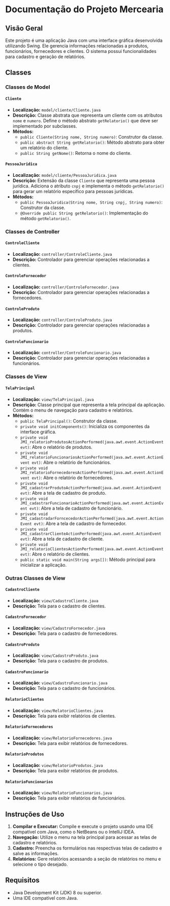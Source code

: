 # Documentação do Projeto Mercearia
## Visão Geral

Este projeto é uma aplicação Java com uma interface gráfica desenvolvida utilizando Swing. Ele gerencia informações relacionadas a produtos, funcionários, fornecedores e clientes. O sistema possui funcionalidades para cadastro e geração de relatórios.

## Classes

### Classes de Model

#### `Cliente`

- **Localização:** `model/cliente/Cliente.java`
- **Descrição:** Classe abstrata que representa um cliente com os atributos `nome` e `numero`. Define o método abstrato `getRelatorio()` que deve ser implementado por subclasses.
- **Métodos:**
  - `public Cliente(String nome, String numero)`: Construtor da classe.
  - `public abstract String getRelatorio()`: Método abstrato para obter um relatório do cliente.
  - `public String getNome()`: Retorna o nome do cliente.

#### `PessoaJuridica`

- **Localização:** `model/cliente/PessoaJuridica.java`
- **Descrição:** Extensão da classe `Cliente` que representa uma pessoa jurídica. Adiciona o atributo `cnpj` e implementa o método `getRelatorio()` para gerar um relatório específico para pessoas jurídicas.
- **Métodos:**
  - `public PessoaJuridica(String nome, String cnpj, String numero)`: Construtor da classe.
  - `@Override public String getRelatorio()`: Implementação do método `getRelatorio()`.

### Classes de Controller

#### `ControleCliente`

- **Localização:** `controller/ControleCliente.java`
- **Descrição:** Controlador para gerenciar operações relacionadas a clientes.

#### `ControleFornecedor`

- **Localização:** `controller/ControleFornecedor.java`
- **Descrição:** Controlador para gerenciar operações relacionadas a fornecedores.

#### `ControleProduto`

- **Localização:** `controller/ControleProduto.java`
- **Descrição:** Controlador para gerenciar operações relacionadas a produtos.

#### `ControleFuncionario`

- **Localização:** `controller/ControleFuncionario.java`
- **Descrição:** Controlador para gerenciar operações relacionadas a funcionários.

### Classes de View

#### `TelaPrincipal`

- **Localização:** `view/TelaPrincipal.java`
- **Descrição:** Classe principal que representa a tela principal da aplicação. Contém o menu de navegação para cadastro e relatórios.
- **Métodos:**
  - `public TelaPrincipal()`: Construtor da classe.
  - `private void initComponents()`: Inicializa os componentes da interface gráfica.
  - `private void JMI_relatorioProdutosActionPerformed(java.awt.event.ActionEvent evt)`: Abre o relatório de produtos.
  - `private void JMI_relatorioFuncionariosActionPerformed(java.awt.event.ActionEvent evt)`: Abre o relatório de funcionários.
  - `private void JMI_relatorioFornecedoresActionPerformed(java.awt.event.ActionEvent evt)`: Abre o relatório de fornecedores.
  - `private void JMI_cadastrarProdutoActionPerformed(java.awt.event.ActionEvent evt)`: Abre a tela de cadastro de produto.
  - `private void JMI_cadastrarFuncionarioActionPerformed(java.awt.event.ActionEvent evt)`: Abre a tela de cadastro de funcionário.
  - `private void JMI_cadastradarForncecedorActionPerformed(java.awt.event.ActionEvent evt)`: Abre a tela de cadastro de fornecedor.
  - `private void JMI_cadastrarClienteActionPerformed(java.awt.event.ActionEvent evt)`: Abre a tela de cadastro de cliente.
  - `private void JMI_relatorioClientesActionPerformed(java.awt.event.ActionEvent evt)`: Abre o relatório de clientes.
  - `public static void main(String args[])`: Método principal para inicializar a aplicação.

### Outras Classes de View

#### `CadastroCliente`

- **Localização:** `view/CadastroCliente.java`
- **Descrição:** Tela para o cadastro de clientes.

#### `CadastroFornecedor`

- **Localização:** `view/CadastroFornecedor.java`
- **Descrição:** Tela para o cadastro de fornecedores.

#### `CadastroProduto`

- **Localização:** `view/CadastroProduto.java`
- **Descrição:** Tela para o cadastro de produtos.

#### `CadastroFuncionario`

- **Localização:** `view/CadastroFuncionario.java`
- **Descrição:** Tela para o cadastro de funcionários.

#### `RelatorioClientes`

- **Localização:** `view/RelatorioClientes.java`
- **Descrição:** Tela para exibir relatórios de clientes.

#### `RelatorioFornecedores`

- **Localização:** `view/RelatorioFornecedores.java`
- **Descrição:** Tela para exibir relatórios de fornecedores.

#### `RelatorioProdutos`

- **Localização:** `view/RelatorioProdutos.java`
- **Descrição:** Tela para exibir relatórios de produtos.

#### `RelatorioFuncionarios`

- **Localização:** `view/RelatorioFuncionarios.java`
- **Descrição:** Tela para exibir relatórios de funcionários.

## Instruções de Uso

1. **Compilar e Executar:** Compile e execute o projeto usando uma IDE compatível com Java, como o NetBeans ou o IntelliJ IDEA.
2. **Navegação:** Utilize o menu na tela principal para acessar as telas de cadastro e relatórios.
3. **Cadastro:** Preencha os formulários nas respectivas telas de cadastro e salve as informações.
4. **Relatórios:** Gere relatórios acessando a seção de relatórios no menu e selecione o tipo desejado.

## Requisitos

- Java Development Kit (JDK) 8 ou superior.
- Uma IDE compatível com Java.


